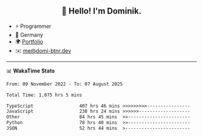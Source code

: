 <h2 align="center">👋 Hello! I'm Dominik.</h2>

- ⚡ Programmer
- 📍 Germany
- 🌍 [Portfolio](https://domi-btnr.dev)
- ✉️ [me@domi-btnr.dev](mailto://me@domi-btnr.dev)

---
📊 **WakaTime Stats**
<!--START_SECTION:waka-->

```txt
From: 09 November 2022 - To: 07 August 2025

Total Time: 1,075 hrs 5 mins

TypeScript                 407 hrs 46 mins >>>>>>>>>----------------   37.93 %
JavaScript                 238 hrs 24 mins >>>>>>-------------------   22.18 %
Other                      84 hrs 45 mins  >>-----------------------   07.88 %
Python                     78 hrs 40 mins  >>-----------------------   07.32 %
JSON                       52 hrs 44 mins  >------------------------   04.91 %
```

<!--END_SECTION:waka-->
